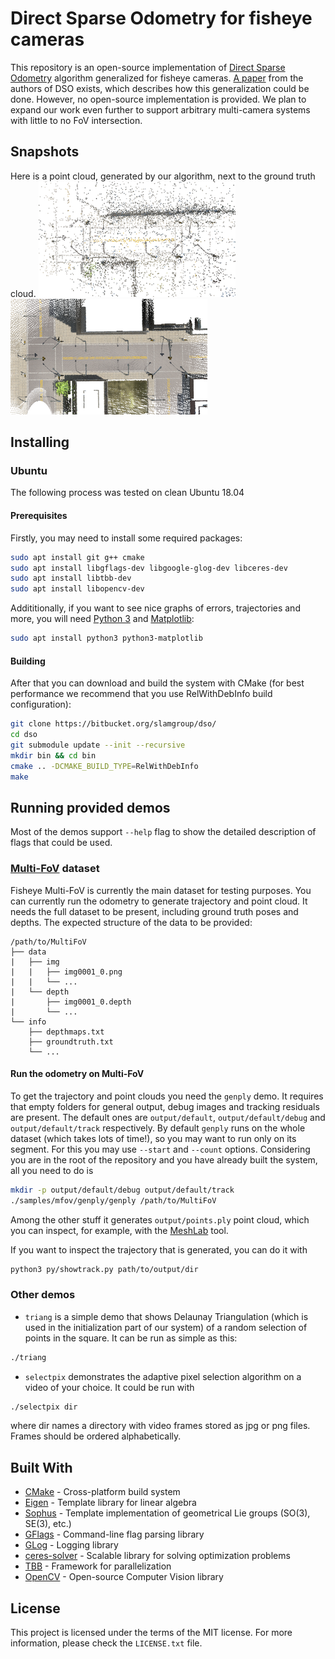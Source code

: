 Direct Sparse Odometry for fisheye cameras
==========================================

This repository is an open-source implementation of [Direct Sparse Odometry](https://ieeexplore.ieee.org/abstract/document/7898369) algorithm generalized for fisheye cameras. [A paper](https://ieeexplore.ieee.org/abstract/document/8410468) from the authors of DSO exists, which describes how this generalization could be done. However, no open-source implementation is provided. We plan to expand our work even further to support arbitrary multi-camera systems with little to no FoV intersection.

Snapshots
---------
Here is a point cloud, generated by our algorithm, next to the ground truth cloud.
![point cloud](snapshots/road.png) ![ground truth point cloud](snapshots/road_ground_truth.png)

Installing
----------

### Ubuntu
The following process was tested on clean Ubuntu 18.04

#### Prerequisites
Firstly, you may need to install some required packages:
```bash
sudo apt install git g++ cmake
sudo apt install libgflags-dev libgoogle-glog-dev libceres-dev
sudo apt install libtbb-dev
sudo apt install libopencv-dev
```
Addititionally, if you want to see nice graphs of errors, trajectories and more, you will need [Python 3](https://www.python.org/download/releases/3.0/) and [Matplotlib](https://matplotlib.org/):
```bash
sudo apt install python3 python3-matplotlib
```

#### Building
After that you can download and build the system with CMake (for best performance we recommend that you use RelWithDebInfo build configuration):
```bash
git clone https://bitbucket.org/slamgroup/dso/
cd dso
git submodule update --init --recursive
mkdir bin && cd bin
cmake .. -DCMAKE_BUILD_TYPE=RelWithDebInfo
make
```

Running provided demos
----------------------
Most of the demos support `--help` flag to show the detailed description of flags that could be used.
### [Multi-FoV](http://rpg.ifi.uzh.ch/fov.html) dataset
Fisheye Multi-FoV is currently the main dataset for testing purposes. You can currently run the odometry to generate trajectory and point cloud. It needs the full dataset to be present, including ground truth poses and depths. The expected structure of the data to be provided:
```
/path/to/MultiFoV
├── data
|   ├── img
|   |   ├── img0001_0.png
|   |   └── ...
|   └── depth
|       ├── img0001_0.depth
|       └── ...
└── info
    ├── depthmaps.txt
    ├── groundtruth.txt
    └── ... 
```

#### Run the odometry on Multi-FoV
To get the trajectory and point clouds you need the `genply` demo. It requires that empty folders for general output, debug images and tracking residuals are present. The default ones are `output/default`, `output/default/debug` and `output/default/track` respectively. By default `genply` runs on the whole dataset (which takes lots of time!), so you may want to run only on its segment. For this you may use `--start` and `--count` options. Considering you are in the root of the repository and you have already built the system, all you need to do is
```bash
mkdir -p output/default/debug output/default/track
./samples/mfov/genply/genply /path/to/MultiFoV
```
Among the other stuff it generates `output/points.ply` point cloud, which you can inspect, for example, with the [MeshLab](http://www.meshlab.net/) tool. 

If you want to inspect the trajectory that is generated, you can do it with
```bash
python3 py/showtrack.py path/to/output/dir
```

### Other demos

* `triang` is a simple demo that shows Delaunay Triangulation (which is used in the initialization part of our system) of a random selection of points in the square. It can be run as simple as this:
```bash
./triang
```
* `selectpix` demonstrates the adaptive pixel selection algorithm on a video of your choice. It could be run with
```bash
./selectpix dir
```
where dir names a directory with video frames stored as jpg or png files. Frames should be ordered alphabetically.

Built With
----------

* [CMake](https://cmake.org/) - Cross-platform build system
* [Eigen](http://eigen.tuxfamily.org/) - Template library for linear algebra
* [Sophus](https://github.com/strasdat/Sophus) - Template implementation of geometrical Lie groups (SO(3), SE(3), etc.)
* [GFlags](https://github.com/gflags/gflags) - Command-line flag parsing library
* [GLog](https://github.com/google/glog) - Logging library
* [ceres-solver](http://ceres-solver.org/) - Scalable library for solving optimization problems
* [TBB](https://www.threadingbuildingblocks.org/) - Framework for parallelization 
* [OpenCV](https://opencv.org/) - Open-source Computer Vision library

License
-------
This project is licensed under the terms of the MIT license. For more information, please check the `LICENSE.txt` file.

